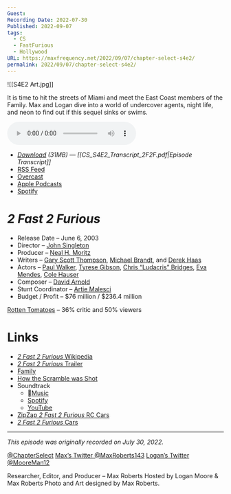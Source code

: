 ```yaml
---
Guest: 
Recording Date: 2022-07-30
Published: 2022-09-07
tags:
  - CS
  - FastFurious
  - Hollywood
URL: https://maxfrequency.net/2022/09/07/chapter-select-s4e2/
permalink: 2022/09/07/chapter-select-s4e2/
---
```

![[S4E2 Art.jpg]]

It is time to hit the streets of Miami and meet the East Coast members of the Family. Max and Logan dive into a world of undercover agents, night life, and neon to find out if this sequel sinks or swims.

<audio controls>
  <source src="https://traffic.libsyn.com/chapterselectpod/CS_S4E2_Final.mp3">
</audio>

- *[Download](https://traffic.libsyn.com/chapterselectpod/CS_S4E2_Final.mp3) (31MB)  — [[CS_S4E2_Transcript_2F2F.pdf|Episode Transcript]]*
- [RSS Feed](https://chapterselectpod.libsyn.com/rss)
- [Overcast](https://overcast.fm/itunes1568777352/chapter-select)
- [Apple Podcasts](https://podcasts.apple.com/us/podcast/chapter-select/id1568777352)
- [Spotify](https://open.spotify.com/show/4f1TLZXbwtSX7uHROe9KlS)

# *2 Fast 2 Furious*

- Release Date – June 6, 2003
- Director – [John Singleton](https://en.wikipedia.org/wiki/John_Singleton)
- Producer – [Neal H. Moritz](https://en.wikipedia.org/wiki/Neal_H._Moritz)
- Writers – [Gary Scott Thompson](https://en.wikipedia.org/wiki/Gary_Scott_Thompson), [Michael Brandt](https://en.wikipedia.org/wiki/Michael_Brandt), and [Derek Haas](https://en.wikipedia.org/wiki/Derek_Haas)
- Actors – [Paul Walker](https://en.wikipedia.org/wiki/Paul_Walker), [Tyrese Gibson](https://en.wikipedia.org/wiki/Tyrese_Gibson), [Chris “Ludacris” Bridges](https://en.wikipedia.org/wiki/Ludacris), [Eva Mendes](https://en.wikipedia.org/wiki/Eva_Mendes), [Cole Hauser](https://en.wikipedia.org/wiki/Cole_Hauser)
- Composer – [David Arnold](https://en.wikipedia.org/wiki/David_Arnold)
- Stunt Coordinator – [Artie Malesci](https://www.imdb.com/name/nm0539386/)
- Budget / Profit – $76 million / $236.4 million

[Rotten Tomatoes](https://www.rottentomatoes.com/m/2_fast_2_furious) – 36% critic and 50% viewers
# Links

- [*2 Fast 2 Furious* Wikipedia](https://en.wikipedia.org/wiki/2_Fast_2_Furious)
- [*2 Fast 2 Furious* Trailer](https://youtu.be/ZZGkV_xWGw4)
- [Family](https://youtu.be/9hoEYaLuDdc)
- [How the Scramble was Shot](https://youtu.be/Zj0dhy6b3-s)
- Soundtrack
	- [Music](https://music.apple.com/us/album/2-fast-2-furious-original-motion-picture-soundtrack/1440842008)
	- [Spotify](https://open.spotify.com/album/1c7SvQX2qzuYsVHjGfbCp4)
	- [YouTube](https://www.youtube.com/playlist?list=OLAK5uy_k-JS0NkxX609_4DABeVKoDwtMEQfkokcY)
- [ZipZap *2 Fast 2 Furious* RC Cars](https://web.archive.org/web/20040413104208/http://www.zipzaps.com/detail.asp?section=2f2f&carID=2f2fsupra&pg=0)
- [*2 Fast 2 Furious* Cars](https://fastandfurious.fandom.com/wiki/Category:2_Fast_2_Furious_Cars)

---
*This episode was originally recorded on July 30, 2022.*

[@ChapterSelect](https://www.twitter.com/chapterselect)
[Max’s Twitter @MaxRoberts143](https://www.twitter.com/maxroberts143)
[Logan’s Twitter @MooreMan12](https://www.twitter.com/mooreman12)

Researcher, Editor, and Producer – Max Roberts
Hosted by Logan Moore & Max Roberts
Photo and Art designed by Max Roberts.